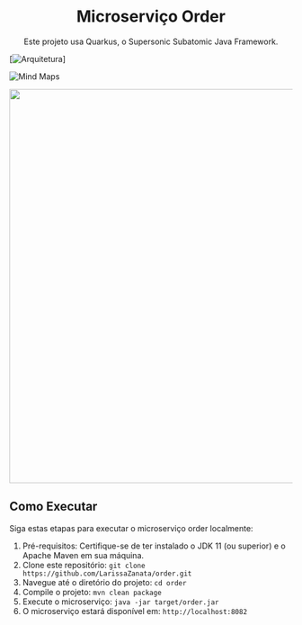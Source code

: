 <h1 align="center">Microserviço Order</h1>

<p align="center">
  Este projeto usa Quarkus, o Supersonic Subatomic Java Framework.
</p>

[![Arquitetura](https://github.com/LarissaZanata/order/tree/master/imagens/Mind_Maps.jpg)]


![Mind Maps](https://github.com/LarissaZanata/order/assets/31900224/8fc6e8f3-249a-4ca0-8359-bb7c07177752)

<div align="center">
<img src="https://github.com/LarissaZanata/order/assets/31900224/8fc6e8f3-249a-4ca0-8359-bb7c07177752" width="700px" />
</div>


## Como Executar

Siga estas etapas para executar o microserviço order localmente:

1. Pré-requisitos: Certifique-se de ter instalado o JDK 11 (ou superior) e o Apache Maven em sua máquina.
2. Clone este repositório: `git clone https://github.com/LarissaZanata/order.git`
3. Navegue até o diretório do projeto: `cd order`
4. Compile o projeto: `mvn clean package`
5. Execute o microserviço: `java -jar target/order.jar`
6. O microserviço estará disponível em: `http://localhost:8082`


